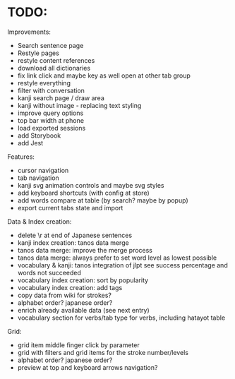 # TODO:

Improvements:

- Search sentence page
- Restyle pages
- restyle content references
- download all dictionaries
- fix link click and maybe key as well open at other tab group
- restyle everything
- filter with conversation
- kanji search page / draw area
- kanji without image - replacing text styling
- improve query options
- top bar width at phone
- load exported sessions
- add Storybook
- add Jest

Features:

- cursor navigation
- tab navigation
- kanji svg animation controls and maybe svg styles
- add keyboard shortcuts (with config at store)
- add words compare at table (by search? maybe by popup)
- export current tabs state and import

Data & Index creation:

- delete \r at end of Japanese sentences
- kanji index creation: tanos data merge
- tanos data merge: improve the merge process
- tanos data merge: always prefer to set word level as lowest possible
- vocabulary & kanji: tanos integration of jlpt see success percentage and words not succeeded
- vocabulary index creation: sort by popularity
- vocabulary index creation: add tags
- copy data from wiki for strokes?
- alphabet order? japanese order?
- enrich already available data (see next entry)
- vocabulary section for verbs/tab type for verbs, including hatayot table

Grid:

- grid item middle finger click by parameter
- grid with filters and grid items for the stroke number/levels
- alphabet order? japanese order?
- preview at top and keyboard arrows navigation?
